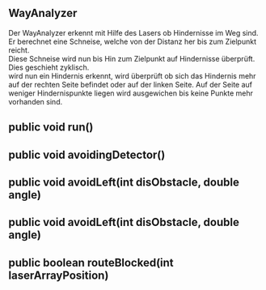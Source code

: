 ## WayAnalyzer  
  
Der WayAnalyzer erkennt mit Hilfe des Lasers ob Hindernisse im Weg sind. Er berechnet eine Schneise, welche von der Distanz her bis zum Zielpunkt reicht.  
Diese Schneise wird nun bis Hin zum Zielpunkt auf Hindernisse überprüft. Dies geschieht zyklisch.  
wird nun ein Hindernis erkennt, wird überprüft ob sich das Hindernis mehr auf der rechten Seite befindet oder auf der linken Seite.
Auf der Seite auf weniger Hindernispunkte liegen wird ausgewichen bis keine Punkte mehr vorhanden sind.  
  
## public void run()  
  


## public void avoidingDetector()  


## public void avoidLeft(int disObstacle, double angle)  


## public void avoidLeft(int disObstacle, double angle)


## public boolean routeBlocked(int laserArrayPosition)